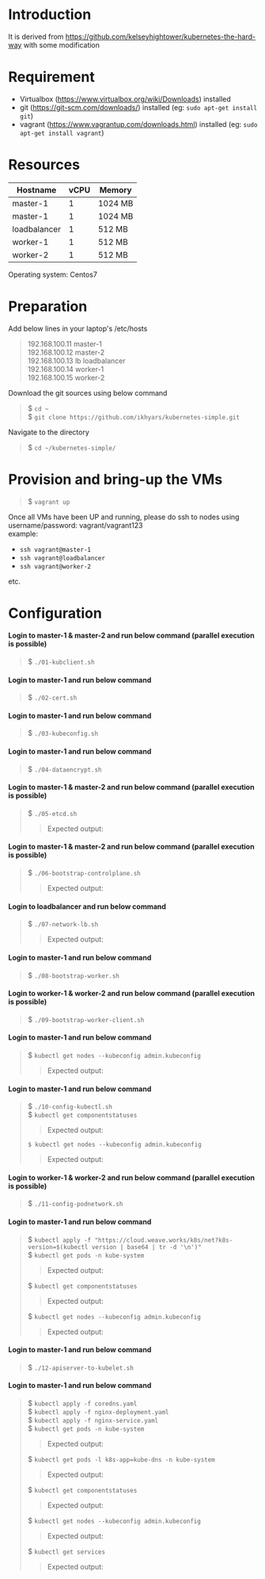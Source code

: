 # Introduction
It is derived from https://github.com/kelseyhightower/kubernetes-the-hard-way with some modification

# Requirement
- Virtualbox (https://www.virtualbox.org/wiki/Downloads) installed  
- git (https://git-scm.com/downloads/) installed (eg: `sudo apt-get install git`)  
- vagrant (https://www.vagrantup.com/downloads.html) installed (eg: `sudo apt-get install vagrant`)  

# Resources

|Hostname|vCPU|Memory|
|---|---|---|
|master-1|1|1024 MB|
|master-1|1|1024 MB|
|loadbalancer|1|512 MB|
|worker-1|1|512 MB|
|worker-2|1|512 MB|

Operating system: Centos7

# Preparation
Add below lines in your laptop's /etc/hosts  
> 192.168.100.11  master-1  
> 192.168.100.12  master-2  
> 192.168.100.13  lb loadbalancer  
> 192.168.100.14  worker-1  
> 192.168.100.15  worker-2  

Download the git sources using below command  
> $ `cd ~`   
> $ `git clone https://github.com/ikhyars/kubernetes-simple.git`  
  
Navigate to the directory  
> $ `cd ~/kubernetes-simple/`  

# Provision and bring-up the VMs

> $ `vagrant up`  

Once all VMs have been UP and running, please do ssh to nodes using username/password: vagrant/vagrant123  
example:  
- `ssh vagrant@master-1`  
- `ssh vagrant@loadbalancer`  
- `ssh vagrant@worker-2`  

etc.

# Configuration

#### Login to master-1 & master-2 and run below command (parallel execution is possible)
> $ `./01-kubclient.sh`  
  
#### Login to master-1 and run below command   
> $ `./02-cert.sh`  

#### Login to master-1 and run below command  
> $ `./03-kubeconfig.sh`  

#### Login to master-1 and run below command  
> $ `./04-dataencrypt.sh`  

#### Login to master-1 & master-2 and run below command (parallel execution is possible)  
> $ `./05-etcd.sh`  
>> Expected output:  
>    

#### Login to master-1 & master-2 and run below command (parallel execution is possible)  
> $ `./06-bootstrap-controlplane.sh`  
>> Expected output:  
>   

#### Login to loadbalancer and run below command
> $ `./07-network-lb.sh`  
>> Expected output:  
>   

#### Login to master-1 and run below command 
> $ `./08-bootstrap-worker.sh`

#### Login to worker-1 & worker-2 and run below command (parallel execution is possible)
> $ `./09-bootstrap-worker-client.sh`

#### Login to master-1 and run below command 
> $ `kubectl get nodes --kubeconfig admin.kubeconfig`
>> Expected output:  
>  

#### Login to master-1 and run below command 
> $ `./10-config-kubectl.sh`  
> $ `kubectl get componentstatuses`  
>> Expected output:  
>    
> `$ kubectl get nodes --kubeconfig admin.kubeconfig`  
>> Expected output:  
>    

#### Login to worker-1 & worker-2 and run below command (parallel execution is possible)
> $ `./11-config-podnetwork.sh`

#### Login to master-1 and run below command 
> $ `kubectl apply -f "https://cloud.weave.works/k8s/net?k8s-version=$(kubectl version | base64 | tr -d '\n')"`  
> $ `kubectl get pods -n kube-system`  
>> Expected output:    
>  
> $ `kubectl get componentstatuses`  
>> Expected output:  
>  
> $ `kubectl get nodes --kubeconfig admin.kubeconfig`  
>> Expected output:  
>    

#### Login to master-1 and run below command 
> $ `./12-apiserver-to-kubelet.sh`

#### Login to master-1 and run below command   
> $ `kubectl apply -f coredns.yaml`  
> $ `kubectl apply -f nginx-deployment.yaml`  
> $ `kubectl apply -f nginx-service.yaml`  
> $ `kubectl get pods -n kube-system`  
>> Expected output:  
>    
> $ `kubectl get pods -l k8s-app=kube-dns -n kube-system`  
>> Expected output:    
>  
> $ `kubectl get componentstatuses`  
>> Expected output:  
>  
> $ `kubectl get nodes --kubeconfig admin.kubeconfig`  
>> Expected output:  
>  
> $ `kubectl get services`  
>> Expected output:  
>    
